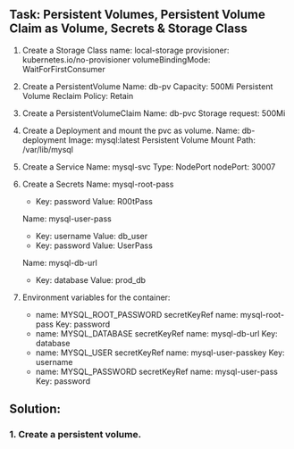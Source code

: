 ## Task: Persistent Volumes, Persistent Volume Claim as Volume, Secrets & Storage Class
1. Create a Storage Class
   name: local-storage
   provisioner: kubernetes.io/no-provisioner
   volumeBindingMode: WaitForFirstConsumer

2. Create a PersistentVolume
    Name: db-pv
    Capacity: 500Mi
    Persistent Volume Reclaim Policy: Retain

3. Create a PersistentVolumeClaim
    Name: db-pvc
    Storage request: 500Mi

4. Create a Deployment and mount the pvc as volume.
    Name: db-deployment
    Image: mysql:latest
    Persistent Volume Mount Path: /var/lib/mysql

5. Create a Service
    Name: mysql-svc
    Type: NodePort
    nodePort: 30007

6. Create a Secrets
    Name: mysql-root-pass
    * Key: password
      Value: R00tPass
    
    Name: mysql-user-pass
    * Key: username
      Value: db_user
    * Key: password
      Value: UserPass
    
    Name: mysql-db-url
    * Key: database
      Value: prod_db

7. Environment variables for the container:
    * name: MYSQL_ROOT_PASSWORD
      secretKeyRef name: mysql-root-pass
      Key: password
    * name: MYSQL_DATABASE
      secretKeyRef name: mysql-db-url
      Key: database
    * name: MYSQL_USER
      secretKeyRef name: mysql-user-passkey
      Key: username
    * name: MYSQL_PASSWORD
      secretKeyRef name: mysql-user-pass
      Key: password

## Solution:

### 1. Create a persistent volume.
    
    
